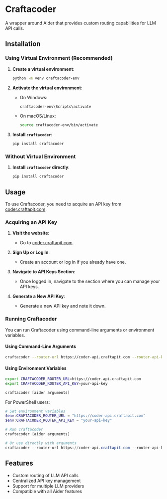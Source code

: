 # Craftacoder

A wrapper around Aider that provides custom routing capabilities for LLM API calls.

## Installation

### Using Virtual Environment (Recommended)

1. **Create a virtual environment**:
   ```bash
   python -m venv craftacoder-env
   ```

2. **Activate the virtual environment**:
   - On Windows:
     ```bash
     craftacoder-env\Scripts\activate
     ```
   - On macOS/Linux:
     ```bash
     source craftacoder-env/bin/activate
     ```

3. **Install `craftacoder`**:
   ```bash
   pip install craftacoder
   ```

### Without Virtual Environment

1. **Install `craftacoder` directly**:
   ```bash
   pip install craftacoder
   ```

## Usage

To use Craftacoder, you need to acquire an API key from [coder.craftapit.com](https://coder.craftapit.com).

### Acquiring an API Key

1. **Visit the website**:
   - Go to [coder.craftapit.com](https://coder.craftapit.com).
   
2. **Sign Up or Log In**:
   - Create an account or log in if you already have one.
   
3. **Navigate to API Keys Section**:
   - Once logged in, navigate to the section where you can manage your API keys.
   
4. **Generate a New API Key**:
   - Generate a new API key and note it down.

### Running Craftacoder

You can run Craftacoder using command-line arguments or environment variables.

#### Using Command-Line Arguments

```bash
craftacoder --router-url https://coder-api.craftapit.com --router-api-key your-api-key [aider arguments]
```

#### Using Environment Variables

```bash
export CRAFTACODER_ROUTER_URL=https://coder-api.craftapit.com
export CRAFTACODER_ROUTER_API_KEY=your-api-key

craftacoder [aider arguments]
```

For PowerShell users:

```powershell
# Set environment variables
$env:CRAFTACODER_ROUTER_URL = "https://coder-api.craftapit.com"
$env:CRAFTACODER_ROUTER_API_KEY = "your-api-key"

# Run craftacoder
craftacoder [aider arguments]

# Or use directly with arguments
craftacoder --router-url https://coder-api.craftapit.com --router-api-key your-api-key [aider arguments]
```

## Features

- Custom routing of LLM API calls
- Centralized API key management
- Support for multiple LLM providers
- Compatible with all Aider features
